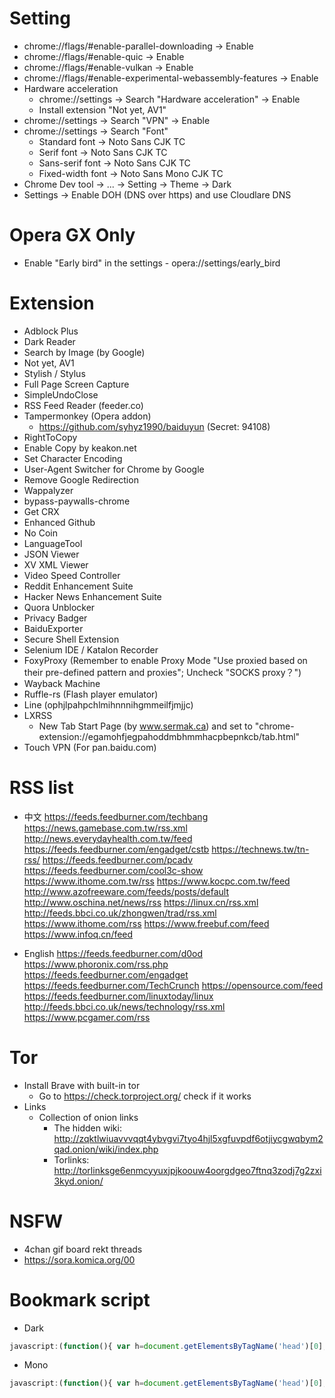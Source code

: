 Setting
=====
* chrome://flags/#enable-parallel-downloading -> Enable
* chrome://flags/#enable-quic -> Enable
* chrome://flags/#enable-vulkan -> Enable
* chrome://flags/#enable-experimental-webassembly-features -> Enable
* Hardware acceleration
  * chrome://settings -> Search "Hardware acceleration" -> Enable
  * Install extension "Not yet, AV1"
* chrome://settings -> Search "VPN" -> Enable
* chrome://settings -> Search "Font"
  * Standard font -> Noto Sans CJK TC
  * Serif font -> Noto Sans CJK TC
  * Sans-serif font -> Noto Sans CJK TC
  * Fixed-width font -> Noto Sans Mono CJK TC
* Chrome Dev tool -> ... -> Setting -> Theme -> Dark
* Settings -> Enable DOH (DNS over https) and use Cloudlare DNS

Opera GX Only
=====
* Enable "Early bird" in the settings - opera://settings/early_bird

Extension
=====
* Adblock Plus
* Dark Reader
* Search by Image (by Google)
* Not yet, AV1
* Stylish / Stylus
* Full Page Screen Capture
* SimpleUndoClose
* RSS Feed Reader (feeder.co)
* Tampermonkey (Opera addon)
  * https://github.com/syhyz1990/baiduyun (Secret: 94108)
* RightToCopy
* Enable Copy by keakon.net
* Set Character Encoding
* User-Agent Switcher for Chrome by Google
* Remove Google Redirection
* Wappalyzer
* bypass-paywalls-chrome
* Get CRX
* Enhanced Github
* No Coin
* LanguageTool
* JSON Viewer
* XV XML Viewer
* Video Speed Controller
* Reddit Enhancement Suite
* Hacker News Enhancement Suite
* Quora Unblocker
* Privacy Badger
* BaiduExporter
* Secure Shell Extension
* Selenium IDE / Katalon Recorder
* FoxyProxy (Remember to enable Proxy Mode "Use proxied based on their pre-defined pattern and proxies"; Uncheck "SOCKS proxy？")
* Wayback Machine
* Ruffle-rs (Flash player emulator)
* Line (ophjlpahpchlmihnnnihgmmeilfjmjjc)
* LXRSS
  * New Tab Start Page (by www.sermak.ca) and set to "chrome-extension://egamohfjegpahoddmbhmmhacpbepnkcb/tab.html"
* Touch VPN (For pan.baidu.com)

RSS list
=====
* 中文
https://feeds.feedburner.com/techbang
https://news.gamebase.com.tw/rss.xml
http://news.everydayhealth.com.tw/feed
https://feeds.feedburner.com/engadget/cstb
https://technews.tw/tn-rss/
https://feeds.feedburner.com/pcadv
https://feeds.feedburner.com/cool3c-show
https://www.ithome.com.tw/rss
https://www.kocpc.com.tw/feed
http://www.azofreeware.com/feeds/posts/default
http://www.oschina.net/news/rss
https://linux.cn/rss.xml
http://feeds.bbci.co.uk/zhongwen/trad/rss.xml
https://www.ithome.com/rss
https://www.freebuf.com/feed
https://www.infoq.cn/feed

* English
https://feeds.feedburner.com/d0od
https://www.phoronix.com/rss.php
https://feeds.feedburner.com/engadget
https://feeds.feedburner.com/TechCrunch
https://opensource.com/feed
https://feeds.feedburner.com/linuxtoday/linux
http://feeds.bbci.co.uk/news/technology/rss.xml
https://www.pcgamer.com/rss

Tor
=====
* Install Brave with built-in tor
  * Go to https://check.torproject.org/ check if it works
* Links
  * Collection of onion links
    * The hidden wiki: http://zqktlwiuavvvqqt4ybvgvi7tyo4hjl5xgfuvpdf6otjiycgwqbym2qad.onion/wiki/index.php
    * Torlinks: http://torlinksge6enmcyyuxjpjkoouw4oorgdgeo7ftnq3zodj7g2zxi3kyd.onion/

NSFW
=====
* 4chan gif board rekt threads
* https://sora.komica.org/00

Bookmark script
=====
* Dark
```javascript
javascript:(function(){ var h=document.getElementsByTagName('head')[0],s=document.createElement('style');s.setAttribute('type','text/css'); s.appendChild(document.createTextNode('html{-webkit-filter:invert(100%) hue-rotate(180deg) contrast(70%) !important; background: #fff;} .line-content {background-color: #fefefe;}'));h.appendChild(s); })()
```
* Mono
```javascript
javascript:(function(){ var h=document.getElementsByTagName('head')[0],s=document.createElement('style');s.setAttribute('type','text/css'); s.appendChild(document.createTextNode('@font-face{font-family:ASCII;src:local("Ubuntu Mono"),local("Consolas");unicode-range:U+00-7F,U+FF01-FF5E}@font-face{font-family:CJK;src:local("Droid Sans Fallback"),local("DroidMono"),local("Wenquanyi Micro Hei"),local("WenQuanYi Zen Hei"),local("Sarasa Mono TC"),local("Microsoft JhengHei"),local("Microsoft YaHei");unicode-range:U+2E80-FAFF}*,* *,[class],[id],[name]{font-family:ASCII,CJK,sans-serif!important;font-weight:400!important}'));h.appendChild(s); })()
```
